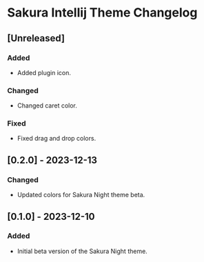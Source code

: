 <!-- Keep a Changelog guide -> https://keepachangelog.com -->

# Sakura Intellij Theme Changelog

## [Unreleased]
### Added
- Added plugin icon.

### Changed
- Changed caret color.

### Fixed
- Fixed drag and drop colors.

## [0.2.0] - 2023-12-13
### Changed
- Updated colors for Sakura Night theme beta.

## [0.1.0] - 2023-12-10
### Added
- Initial beta version of the Sakura Night theme.
